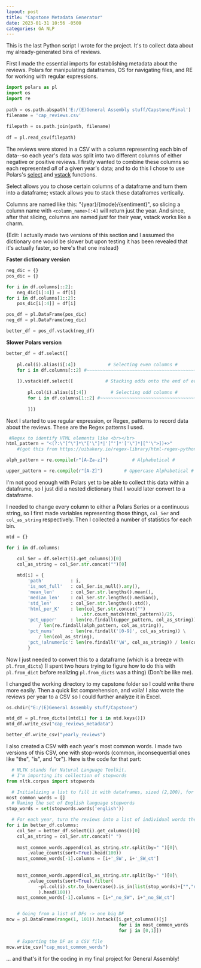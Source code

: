 ```yaml
---
layout: post
title: "Capstone Metadata Generator"
date: 2023-01-31 10:56 -0500
categories: GA NLP
---
```


This is the last Python script I wrote for the project. It's to collect data about my already-generated bins of reviews.

First I made the essential imports for establishing metadata about the reviews. Polars for manipulating dataframes, OS for navigating files, and RE for working with regular expressions.

```Python
import polars as pl
import os
import re
  
path = os.path.abspath('E:/(E)General Assembly stuff/Capstone/Final')
filename = 'cap_reviews.csv'
  
filepath = os.path.join(path, filename)
  
df = pl.read_csv(filepath)
```

The reviews were stored in a CSV with a column representing each bin of data--so each year's data was split into two different columns of either negative or positive reviews. I firstly wanted to combine these columns so each represented *all* of a given year's data; and to do this I chose to use Polars's [select](https://pola-rs.github.io/polars/py-polars/html/reference/dataframe/api/polars.DataFrame.select.html#polars.DataFrame.select) and [vstack](https://pola-rs.github.io/polars/py-polars/html/reference/dataframe/api/polars.DataFrame.vstack.html#polars.DataFrame.vstack) functions.

Select allows you to chose certain columns of a dataframe and turn them into a dataframe; vstack allows you to stack these dataframes vertically. 

Columns are named like this: "{year}/{mode}/{sentiment}", so slicing a column name with `<column_name>[:4]` will return just the year. And since, after that slicing, columns are named *just* for their year, vstack works like a charm.


{Edit: I actually made two versions of this section and I assumed the dictionary one would be slower but upon testing it has been revealed that it's actually faster, so here's that one instead}

**Faster dictionary version**
```Python
neg_dic = {}
pos_dic = {}

for i in df.columns[::2]:
    neg_dic[i[:4]] = df[i]
for i in df.columns[1::2]:
    pos_dic[i[:4]] = df[i]

pos_df = pl.DataFrame(pos_dic)
neg_df = pl.DataFrame(neg_dic)

better_df = pos_df.vstack(neg_df)
```

**Slower Polars version**
```Python
better_df = df.select([
    
    pl.col(i).alias(i[:4])            # Selecting even columns #
    for i in df.columns[::2] #~~~~~~~~~~~~~~~~~~~~~~~~~~~~~~~~~~~~~~~~~~~~~~~~~~~
    
    ]).vstack(df.select([            # Stacking odds onto the end of evens #
        
        pl.col(i).alias(i[:4])         # Selecting odd columns #
        for i in df.columns[1::2] #~~~~~~~~~~~~~~~~~~~~~~~~~~~~~~~~~~~~~~~~~~~~~~
        
        ]))
```

Next I started to use regular expression, or Regex, patterns to record data about the reviews. These are the Regex patterns I used.

```Python
 #Regex to identify HTML elements like <br></br>
html_pattern = "<(?:\"[^\"]*\"['\"]*|'[^']*'['\"]*|[^'\">])+>"
	#(got this from https://uibakery.io/regex-library/html-regex-python)

alph_pattern = re.compile(r"[A-Za-z]")         # Alphabetical #

upper_pattern = re.compile(r"[A-Z]")        # Uppercase Alphabetical #
```

I'm not good enough with Polars yet to be able to collect this data within a dataframe, so I just did a nested dictionary that I would later convert to a dataframe. 

I needed to change every column to either a Polars Series or a continuous string, so I first made variables representing those things, `col_Ser` and `col_as_string` respectively. Then I collected a number of statistics for each bin. 

```Python
mtd = {}

for i in df.columns:

    col_Ser = df.select(i).get_columns()[0]
    col_as_string = col_Ser.str.concat("")[0]
    
    mtd[i] = {
        'path'          : i,
        'is_not_full'   : col_Ser.is_null().any(),
        'mean_len'      : col_Ser.str.lengths().mean(),
        'median_len'    : col_Ser.str.lengths().median(),
        'std_len'       : col_Ser.str.lengths().std(),
        'html_per_K'    : len(col_Ser.str.concat("")
					        .str.count_match(html_pattern))/25,
        'pct_upper'     : len(re.findall(upper_pattern, col_as_string)) \
            / len(re.findall(alph_pattern, col_as_string)),
        'pct_nums'      : len(re.findall('[0-9]', col_as_string)) \
            / len(col_as_string),
        'pct_!alnumeric': len(re.findall('\W', col_as_string)) / len(col_as_string)
        }
```

Now I just needed to convert this to a dataframe (which is a breeze with `pl.from_dicts`) (I spent two hours trying to figure how to do this with `pl.from_dict` before realizing `pl.from_dicts` was a thing) (Don't be like me).

I changed the working directory to my capstone folder so I could write there more easily. Then a quick list comprehension, and voila! I also wrote the reviews per year to a CSV so I could further analyze it in Excel.

```Python
os.chdir("E:/(E)General Assembly stuff/Capstone")

mtd_df = pl.from_dicts([mtd[i] for i in mtd.keys()])
mtd_df.write_csv("cap_reviews_metadata")

better_df.write_csv("yearly_reviews")
```


I also created a CSV with each year's most common words. I made two versions of this CSV, one with stop-words (common, inconsequential ones like "the", "is", and "or"). Here is the code for that part:

```Python
  # NLTK stands for Natural Language Toolkit. 
  # I'm importing its collection of stopwords
from nltk.corpus import stopwords

  # Initializing a list to fill it with dataframes, sized (2,100), for each year
most_common_words = []
  # Naming the set of English language stopwords
stop_words = set(stopwords.words('english'))

  # For each year, turn the reviews into a list of individual words their counts
for i in better_df.columns:
    col_Ser = better_df.select(i).get_columns()[0]
    col_as_string = col_Ser.str.concat(" ")
    
    most_common_words.append(col_as_string.str.split(by=" ")[0]\
        .value_counts(sort=True).head(100))
    most_common_words[-1].columns = [i+'_SW', i+'_SW_ct']
    
    
    most_common_words.append(col_as_string.str.split(by=" ")[0]\
        .value_counts(sort=True).filter(
            ~pl.col(i).str.to_lowercase().is_in(list(stop_words)+["","null"])
            ).head(100))
    most_common_words[-1].columns = [i+"_no_SW", i+"_no_SW_ct"]


    # Going from a list of DFs -> one big DF
mcw = pl.DataFrame(range(1, 101)).hstack([i.get_columns()[j]            
                                          for i in most_common_words
                                          for j in [0,1]])

    # Exporting the DF as a CSV file
mcw.write_csv("cap_most_common_words")
```

... and that's it for the coding in my final project for General Assembly!
